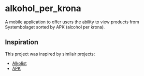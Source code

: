 # alkohol_per_krona

A mobile application to offer users the ability to view products from Systembolaget sorted by APK (alcohol per krona).

## Inspiration

This project was inspired by similair projects:

- [Alkolist](https://alkolist.github.io/)
- [ÁPK](https://alkoholperkrona.nu/)
